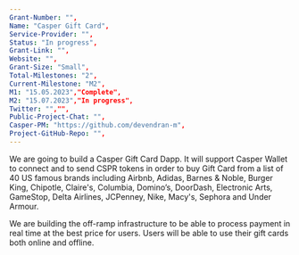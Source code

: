 ```yaml
---
Grant-Number: "",
Name: "Casper Gift Card",
Service-Provider: "",
Status: "In progress",
Grant-Link: "",
Website: "",
Grant-Size: "Small",
Total-Milestones: "2",
Current-Milestone: "M2",
M1: "15.05.2023","Complete",
M2: "15.07.2023","In progress",
Twitter: "","",
Public-Project-Chat: "",
Casper-PM: "https://github.com/devendran-m",
Project-GitHub-Repo: "",
---
```

<!--lang:en--> 
We are going to build a Casper Gift Card Dapp. It will support Casper Wallet to connect and to send CSPR tokens in order to buy Gift Card from a list of 40 US famous brands including Airbnb, Adidas, Barnes & Noble, Burger King, Chipotle, Claire's, Columbia, Domino’s, DoorDash, Electronic Arts, GameStop, Delta Airlines, JCPenney, Nike, Macy's, Sephora and Under Armour. 

We are building the off-ramp infrastructure to be able to process payment in real time at the best price for users. Users will be able to use their gift cards both online and offline.
<!--lang:es--] 
Vamos a construir una Dapp de Casper Gift Card. Admitirá Casper Wallet para conectarse y enviar tokens CSPR para comprar tarjetas de regalo de una lista de 40 marcas famosas de EE. UU., incluidas Airbnb, Adidas, Barnes & Noble, Burger King, Chipotle, Claire's, Columbia, Domino's, DoorDash, Electronic Arts , GameStop, Delta Airlines, JCPenney, Nike, Macy's, Sephora y Under Armour. 

Estamos construyendo la infraestructura de rampa de salida para poder procesar el pago en tiempo real al mejor precio para los usuarios. Los usuarios podrán usar sus tarjetas de regalo tanto en línea como fuera de línea.
<!--lang:de--] 
Wir werden eine Casper Gift Card Dapp erstellen. Es wird Casper Wallet dabei unterstützen, eine Verbindung herzustellen und CSPR-Tokens zu senden, um Geschenkkarten von einer Liste von 40 bekannten US-Marken zu kaufen, darunter Airbnb, Adidas, Barnes & Noble, Burger King, Chipotle, Claire's, Columbia, Domino's, DoorDash und Electronic Arts , GameStop, Delta Airlines, JCPenney, Nike, Macy's, Sephora und Under Armour. 

Wir bauen die Off-Ramp-Infrastruktur auf, um Zahlungen in Echtzeit zum besten Preis für Benutzer abwickeln zu können. Benutzer können ihre Geschenkkarten sowohl online als auch offline verwenden.
<!--lang:fr--] 
Nous allons créer une carte-cadeau Casper Dapp. Il prendra en charge Casper Wallet pour se connecter et envoyer des jetons CSPR afin d'acheter une carte-cadeau parmi une liste de 40 marques américaines célèbres, dont Airbnb, Adidas, Barnes & Noble, Burger King, Chipotle, Claire's, Columbia, Domino's, DoorDash, Electronic Arts , GameStop, Delta Airlines, JCPenney, Nike, Macy's, Sephora et Under Armour. 

Nous construisons l'infrastructure de sortie pour pouvoir traiter le paiement en temps réel au meilleur prix pour les utilisateurs. Les utilisateurs pourront utiliser leurs cartes-cadeaux en ligne et hors ligne.
<!--lang:pl--] 
Zamierzamy zbudować Dapp karty podarunkowej Casper. Będzie wspierać Casper Wallet w łączeniu i wysyłaniu tokenów CSPR w celu zakupu karty upominkowej z listy 40 znanych amerykańskich marek, w tym Airbnb, Adidas, Barnes & Noble, Burger King, Chipotle, Claire's, Columbia, Domino's, DoorDash, Electronic Arts , GameStop, Delta Airlines, JCPenney, Nike, Macy's, Sephora i Under Armour. 

Budujemy infrastrukturę poza rampą, aby móc przetwarzać płatności w czasie rzeczywistym po najlepszej cenie dla użytkowników. Użytkownicy będą mogli korzystać z kart podarunkowych zarówno online, jak i offline.
<!--lang:uk--] 
Ми збираємося створити Casper Gift Card Dapp. Він підтримуватиме Casper Wallet для підключення та надсилання токенів CSPR для покупки подарункової картки зі списку 40 відомих брендів США, включаючи Airbnb, Adidas, Barnes & Noble, Burger King, Chipotle, Claire's, Columbia, Domino's, DoorDash, Electronic Arts , GameStop, Delta Airlines, JCPenney, Nike, Macy's, Sephora та Under Armour. 

Ми будуємо інфраструктуру поза рампи, щоб мати можливість обробляти платежі в режимі реального часу за найкращою ціною для користувачів. Користувачі зможуть використовувати свої подарункові картки як онлайн, так і офлайн.
[!--lang:*-->  
